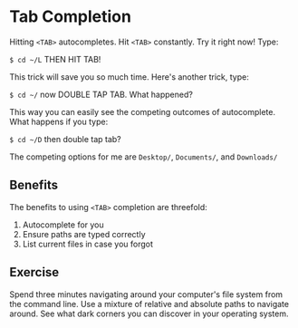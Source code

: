 # Tab Completion

Hitting `<TAB>` autocompletes.  Hit `<TAB>` constantly. Try it right now! Type:

`$ cd ~/L` THEN HIT TAB!

This trick will save you so much time. Here's another trick, type:

`$ cd ~/` now DOUBLE TAP TAB. What happened?

This way you can easily see the competing outcomes of autocomplete. What happens if you type:

`$ cd ~/D` then double tap tab?

The competing options for me are `Desktop/`, `Documents/`, and `Downloads/`


## Benefits

The benefits to using `<TAB>` completion are threefold:

1. Autocomplete for you
1. Ensure paths are typed correctly
1. List current files in case you forgot


## Exercise

Spend three minutes navigating around your computer's file system from the command line. Use a mixture of relative and absolute paths to navigate around. See what dark corners you can discover in your operating system.
